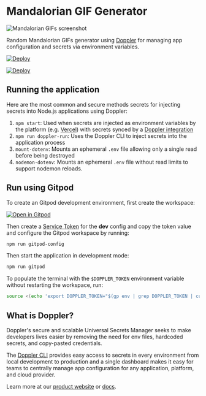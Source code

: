 # Mandalorian GIF Generator

![Mandalorian GIFs screenshot](https://repository-images.githubusercontent.com/379081767/a7410806-d70e-43b5-965d-2d954ced4269)

Random Mandalorian GIFs generator using [Doppler](https://www.doppler.com) for managing app configuration and secrets via environment variables.

[![Deploy](https://raw.githubusercontent.com/DopplerUniversity/app-config-templates/main/doppler-button.svg)](https://dashboard.doppler.com/workplace/template/import?template=https://github.com/DopplerUniversity/mandalorian-gifs-node/blob/main/doppler-template.yaml)

[![Deploy](https://www.herokucdn.com/deploy/button.svg)](https://heroku.com/deploy?template=https://github.com/DopplerUniversity/mandalorian-gifs-node/tree/main)

## Running the application

Here are the most common and secure methods secrets for injecting secrets into Node.js applications using Doppler:

1. `npm start`: Used when secrets are injected as environment variables by the platform (e.g. [Vercel](https://vercel.com/docs/concepts/projects/environment-variables)) with secrets synced by a [Doppler integration](https://docs.doppler.com/docs/integrations)
2. `npm run doppler-run`: Uses the Doppler CLI to inject secrets into the application process
3. `mount-dotenv`: Mounts an ephemeral `.env` file allowing only a single read before being destroyed
4. `nodemon-dotenv`: Mounts an ephemeral `.env` file without read limits to support nodemon reloads.

## Run using Gitpod

To create an Gitpod development environment, first create the workspace:

[![Open in Gitpod](https://gitpod.io/button/open-in-gitpod.svg)](https://gitpod.io/#https://github.com/DopplerUniversity/mandalorian-gifs-node)

Then create a [Service Token](https://docs.doppler.com/docs/enclave-service-tokens) for the **dev** config and copy the token value and configure the Gitpod workspace by running:

```sh
npm run gitpod-config
```

Then start the application in development mode:

```sh
npm run gitpod
```

To populate the terminal with the `$DOPPLER_TOKEN` environment variable without restarting the workspace, run:

```sh
source <(echo 'export DOPPLER_TOKEN="$(gp env | grep DOPPLER_TOKEN | cut -d '=' -f 2)"')
```

## What is Doppler?

Doppler's secure and scalable Universal Secrets Manager seeks to make developers lives easier by removing the need for env files, hardcoded secrets, and copy-pasted credentials.

The [Doppler CLI](https://docs.doppler.com/docs) provides easy access to secrets in every environment from local development to production and a single dashboard makes it easy for teams to centrally manage app configuration for any application, platform, and cloud provider.

Learn more at our [product website](https://doppler.com) or [docs](https://docs.doppler.com/docs/).
